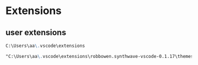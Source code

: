 # Extensions

## user extensions

```md
C:\Users\aa\.vscode\extensions
```

```md
"C:\Users\aa\.vscode\extensions\robbowen.synthwave-vscode-0.1.17\themes\synthwave-color-theme.json"
```
